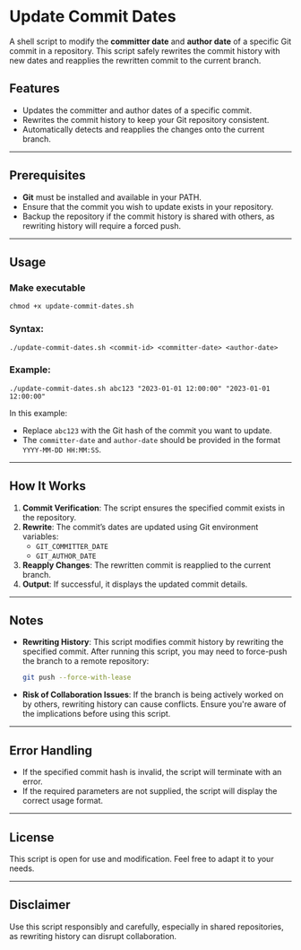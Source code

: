 # Update Commit Dates

A shell script to modify the **committer date** and **author date** of a specific Git commit in a repository. This script safely rewrites the commit history with new dates and reapplies the rewritten commit to the current branch.

## Features
- Updates the committer and author dates of a specific commit.
- Rewrites the commit history to keep your Git repository consistent.
- Automatically detects and reapplies the changes onto the current branch.

---

## Prerequisites
- **Git** must be installed and available in your PATH.
- Ensure that the commit you wish to update exists in your repository.
- Backup the repository if the commit history is shared with others, as rewriting history will require a forced push.

---

## Usage
### Make executable
```shell
chmod +x update-commit-dates.sh
```

### Syntax:
```shell
./update-commit-dates.sh <commit-id> <committer-date> <author-date>
```

### Example:
```shell
./update-commit-dates.sh abc123 "2023-01-01 12:00:00" "2023-01-01 12:00:00"
```

In this example:
- Replace `abc123` with the Git hash of the commit you want to update.
- The `committer-date` and `author-date` should be provided in the format `YYYY-MM-DD HH:MM:SS`.

---

## How It Works
1. **Commit Verification**: The script ensures the specified commit exists in the repository.
2. **Rewrite**: The commit’s dates are updated using Git environment variables:
   - `GIT_COMMITTER_DATE`
   - `GIT_AUTHOR_DATE`
3. **Reapply Changes**: The rewritten commit is reapplied to the current branch.
4. **Output**: If successful, it displays the updated commit details.

---

## Notes
- **Rewriting History**: This script modifies commit history by rewriting the specified commit. After running this script, you may need to force-push the branch to a remote repository:
  ```bash
  git push --force-with-lease
  ```
- **Risk of Collaboration Issues**: If the branch is being actively worked on by others, rewriting history can cause conflicts. Ensure you're aware of the implications before using this script.

---

## Error Handling
- If the specified commit hash is invalid, the script will terminate with an error.
- If the required parameters are not supplied, the script will display the correct usage format.

---

## License
This script is open for use and modification. Feel free to adapt it to your needs.

---

## Disclaimer
Use this script responsibly and carefully, especially in shared repositories, as rewriting history can disrupt collaboration.
